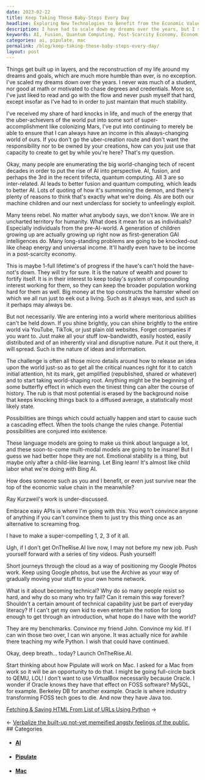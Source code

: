 ```yaml
---
date: 2023-02-22
title: Keep Taking Those Baby-Steps Every Day
headline: Exploring New Technologies to Benefit from the Economic Value Chain and Make a Difference in the World
description: I have had to scale down my dreams over the years, but I still strive to maintain stability. In this era of unprecedented technological advancement, I am exploring how to benefit from the economic value chain and embracing easy APIs. To make a compelling argument, I am launching OnTheRise.AI, thinking about how Pipulate will work on a Mac, and reflecting on why many people resist becoming technical and why Oracle has a negative effect on FOSS software.
keywords: AI, Fusion, Quantum Computing, Post-Scarcity Economy, Economic Value Chain, Easy APIs, OnTheRise.AI, Pipulate, Mac, Technical, Oracle, FOSS, Software, Convince, Friend, Kid
categories: ai, pipulate, mac
permalink: /blog/keep-taking-those-baby-steps-every-day/
layout: post
---
```



Things get built up in layers, and the reconstruction of my life around my
dreams and goals, which are much more humble than ever, is no exception.
I've scaled my dreams down over the years. I never was much of a student, nor
good at math or motivated to chase degrees and credentials. More so, I've just
liked to read and go with the flow and never push myself that hard, except
insofar as I've had to in order to just maintain that much stability.

I've received my share of hard knocks in life, and much of the energy that the
uber-achievers of the world put into some sort of super-accomplishment like
colonizing Mars, I've put into continuing to merely be able to ensure that I
can always have an income in this always-changing world of ours. If you don't
go the uber-creation route and don't want the responsibility nor to be owned by
your creations, how can you just use that capacity to create to get by while
you're here? That's my question.

Okay, many people are enumerating the big world-changing tech of recent decades
in order to put the rise of AI into perspective. AI, fusion, and perhaps the
3rd in the recent trifecta, quantum computing. All 3 are so inter-related.  AI
leads to better fusion and quantum computing, which leads to better AI. Lots of
quoting of how it's summoning the demon, and there's plenty of reasons to think
that's exactly what we're doing. AIs are both our machine children and our next
underclass for society to unfeelingly exploit.

Many teens rebel. No matter what anybody says, we don't know. We are in
uncharted territory for humanity. What does it mean for us as individuals?
Especially individuals from the pre-AI-world. A generation of children growing
up are actually growing up right now as first-generation GAI intelligences do.
Many long-standing problems are going to be knocked-out like cheap energy and
universal income. It'll hardly even have to be income in a post-scarcity
economy.

This is maybe 1-full lifetime's of progress if the have's can't hold the
have-not's down. They will try for sure. It is the nature of wealth and power
to fortify itself. It is in their interest to keep today's system of
compounding interest working for them, so they can keep the broader population
working hard for them as well. Big money at the top constructs the hamster
wheel on which we all run just to eek out a living. Such as it always was, and
such as it perhaps may always be.

But not necessarily. We are entering into a world where meritorious abilities
can't be held down. If you shine brightly, you can shine brightly to the entire
world via YouTube, TikTok, or just plain old websites. Forget companies if you
want to. Just make all your stuff low-bandwidth, easily hosted, easily
distributed and of an inherently viral and disruptive nature. Put it out there,
it will spread. Such is the nature of ideas and information.

The challenge is often all those micro details around how to release an idea
upon the world just-so as to get all the critical nuances right for it to catch
initial attention, hit its mark, get amplified (republished, shared or
whatever) and to start taking world-shaping root. Anything might be the
beginning of some butterfly effect in which even the tiniest thing can alter
the course of history. The rub is that most potential is erased by the
background noise that keeps knocking things back to a diffused average, a
statistically most likely state.

Possibilities are things which could actually happen and start to cause such a
cascading effect. When the tools change the rules change. Potential
possibilities are conjured into existence.

These language models are going to make us think about language a lot, and
these soon-to-come multi-modal models are going to be insane! But I guess we
had better hope they are not. Emotional stability is a thing, but maybe only
after a child-like learning. Let Bing learn! It's almost like child labor what
we're doing with Bing AI.

How does someone such as you and I benefit, or even just survive near the top
of the economic value chain in the meanwhile?

Ray Kurzweil's work is under-discussed.

Embrace easy APIs is where I'm going with this. You won't convince anyone of
anything if you can't convince them to just try this thing once as an
alternative to screaming frog.

I have to make a super-compelling 1, 2, 3 of it all.

Ugh, if I don't get OnTheRise.AI live now, I may not before my new job. Push
yourself forward with a series of tiny videos. Push yourself!

Short journeys through the cloud as a way of positioning my Google Photos work.
Keep using Google photos, but use the Archive as your way of gradually moving
your stuff to your own home network.

What is it about becoming technical? Why do so many people resist so hard, and
why do so many who try fail? Can it remain this way forever? Shouldn't a
certain amount of technical capability just be part of everyday literacy? If I
can't get my own kid to even entertain the notion for long enough to get
through an introduction, what hope do I have with the world?

They are my benchmarks. Convince my friend John. Convince my kid. If I can win
those two over, I can win anyone. It was actually nice for awhile there
teaching my wife Python. I wish that could have continued.

Okay, deep breath... today? Launch OnTheRise.AI.

Start thinking about how Pipulate will work on Mac. I asked for a Mac from work
so it will be an opportunity to do that. I might be going full-circle back to
QEMU, LOL! I don't want to use VirtualBox necessarily because Oracle. I wonder
if Oracle knows they have that effect on FOSS software? MySQL, for example.
Berkeley DB for another example. Oracle is where industry transforming FOSS
tech goes to die. And now they have Java too.


<div class="post-nav"><div class="post-nav-next"><a href="/blog/fetching-saving-html-from-list-of-urls-using-python">Fetching & Saving HTML From List of URLs Using Python</a><span class="arrow">&nbsp;&rarr;</span></div> &nbsp; <div class="post-nav-prev"><span class="arrow">&larr;&nbsp;</span><a href="/blog/verbalize-the-built-up-not-yet-memeified-angsty-feelings-of-the-public">Verbalize the built-up not-yet memeified angsty feelings of the public.</a></div></div>
## Categories

<ul>
<li><h4><a href='/ai/'>AI</a></h4></li>
<li><h4><a href='/pipulate/'>Pipulate</a></h4></li>
<li><h4><a href='/mac/'>Mac</a></h4></li></ul>